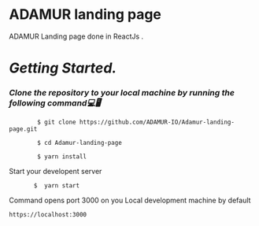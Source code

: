 # ADAMUR landing page
ADAMUR Landing page done in ReactJs .

# *Getting Started.*
  ### *Clone the repository to your local machine by running the following command💻🖥*
  
            $ git clone https://github.com/ADAMUR-IO/Adamur-landing-page.git
   
            $ cd Adamur-landing-page
   
            $ yarn install
  
  Start your developent server
  
           $  yarn start
    
  Command opens port 3000 on you Local development machine by default
    
    https://localhost:3000